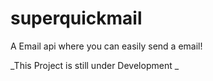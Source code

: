 # superquickmail
A Email api where you can easily send a email!


_This Project is still under Development _
